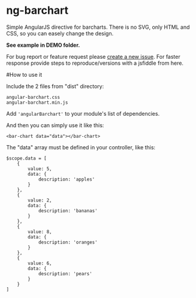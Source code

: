 # ng-barchart
Simple AngularJS directive for barcharts.
There is no SVG, only HTML and CSS, so you can easely change the design.

<strong>See example in DEMO folder.</strong>

For bug report or feature request please <a href="https://github.com/Gottesk/ng-barchart/issues/new">create a new issue</a>. For faster response provide steps to reproduce/versions with a jsfiddle from here.

#How to use it

Include the 2 files from "dist" directory:

    angular-barchart.css
    angular-barchart.min.js

Add `'angularBarchart'` to your module's list of dependencies.

And then you can simply use it like this:

    <bar-chart data="data"></bar-chart>

The "data" array must be defined in your controller, like this:

    $scope.data = [
        {
            value: 5,
            data: {
                description: 'apples'
            }
        },
        {
            value: 2,
            data: {
                description: 'bananas'
            }
        },
        {
            value: 8,
            data: {
                description: 'oranges'
            }
        },
        {
            value: 6,
            data: {
                description: 'pears'
            }
        }
    ]
